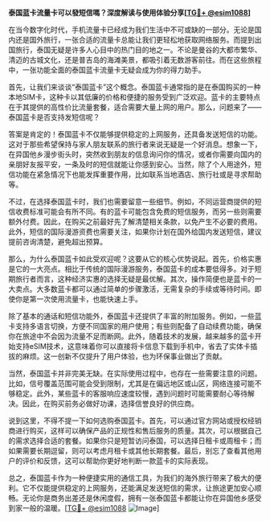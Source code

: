 **泰国蓝卡流量卡可以發短信嗎？深度解读与使用体验分享[[TG💪+ @esim1088](https://t.me/s/esim1088)]**

在当今数字化时代，手机流量卡已经成为我们生活中不可或缺的一部分。无论是国内还是国外旅行，一张合适的流量卡总能让我们更轻松地获取网络服务。而提到出国旅行，泰国无疑是许多人心目中的热门目的地之一。不论是曼谷的大都市繁华、清迈的古城文化，还是普吉岛的海滩美景，都吸引着无数游客前往。而在这些旅程中，一张功能全面的泰国蓝卡流量卡无疑会成为你的得力助手。

首先，让我们来谈谈“泰国蓝卡”这个概念。泰国蓝卡通常指的是在泰国购买的一种本地SIM卡，这种卡以其低廉的价格和便捷的服务受到广泛欢迎。蓝卡的主要特点在于其提供的高性价比流量套餐，适合需要大量上网的用户。那么，问题来了——泰国蓝卡是否支持发短信呢？

答案是肯定的！泰国蓝卡不仅能够提供稳定的上网服务，还具备发送短信的功能。这对于那些希望保持与家人朋友联系的旅行者来说无疑是一个好消息。想象一下，在异国他乡漫步街头时，突然收到朋友的信息询问你的情况，或者你需要向国内的亲朋好友报平安，一条及时的短信就能让你感到安心。当然，除了个人用途外，短信功能在紧急情况下也能发挥重要作用，比如联系当地酒店、旅行社或是寻求帮助等。

不过，在选择泰国蓝卡时，我们也需要留意一些细节。例如，不同运营商提供的短信收费标准可能会有所不同。有的蓝卡可能包含免费的短信服务，而另一些则需要额外付费。因此，在购买之前最好先了解清楚相关条款，以免产生不必要的费用。此外，短信的国际漫游资费也需要关注，如果你计划在国外给国内发送短信，建议提前咨询清楚，避免超出预算。

那么，为什么泰国蓝卡如此受欢迎呢？这要从它的核心优势说起。首先，价格实惠是它的一大亮点。相比于传统的国际漫游服务，泰国蓝卡的成本要低得多。对于短期旅行者而言，这种经济实惠的选择无疑是最优解。其次，操作简便也是蓝卡的一大卖点。大多数蓝卡都可以通过简单的步骤激活，无需复杂的手续或等待时间。即使你是第一次使用流量卡，也能快速上手。

除了基本的通话和短信功能外，泰国蓝卡还提供了丰富的附加服务。例如，一些蓝卡支持多语言切换，方便不同国家的用户使用；有些则配备了自动续费功能，确保你在旅途中不会因为流量不足而断网。此外，随着技术的发展，越来越多的蓝卡开始支持eSIM技术，这意味着你可以直接将卡信息下载到手机中，省去了实体卡插拔的麻烦。这一创新不仅提升了用户体验，也为环保事业做出了贡献。

当然，泰国蓝卡并非完美无缺。在实际使用过程中，也存在一些需要注意的问题。比如，信号覆盖范围可能会受到限制，尤其是在偏远地区或山区，网络连接可能不够稳定。此外，某些蓝卡的客服响应速度较慢，遇到问题时可能需要耐心等待解决。因此，在购买前务必做好功课，选择信誉良好的供应商。

说到这里，不得不提一下如何选购泰国蓝卡。首先，可以通过官方网站或授权经销商进行购买，这样可以确保产品的正规性和售后服务的质量。其次，可以根据自己的需求选择合适的套餐。如果你只是短暂访问泰国，可以选择日租卡或周租卡；而如果需要长期逗留，则可以考虑月租卡或其他长期套餐。最后，别忘了查看其他用户的评价和反馈，这可以帮助你更好地判断一款蓝卡的实际表现。

总之，泰国蓝卡作为一种便捷实用的通信工具，为我们的海外旅行带来了极大的便利。它不仅能提供稳定的上网服务，还能满足发送短信的需求，让旅途更加安心顺畅。无论你是商务出差还是休闲度假，拥有一张泰国蓝卡都能让你在异国他乡感受到家一般的温暖。[[TG💪+ @esim1088](https://t.me/s/esim1088) ![Image](https://i.postimg.cc/4NQfJmqS/Snipaste-2025-05-13-00-14-12.png)]